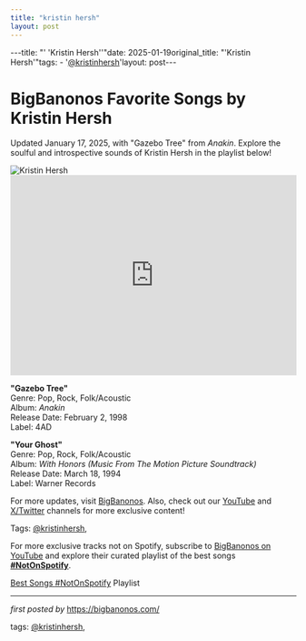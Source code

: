```yaml
---
title: "kristin hersh"
layout: post
---
```

---title: "' 'Kristin Hersh''"date: 2025-01-19original_title: "'Kristin Hersh'"tags:  - '[@kristinhersh](/tags/kristinhersh/)'layout: post---<!-- Title of the Post --><h1 >BigBanonos Favorite Songs by Kristin Hersh</h1> <!-- Introductory Text --><p >Updated January 17, 2025, with "Gazebo Tree" from <em>Anakin</em>. Explore the soulful and introspective sounds of Kristin Hersh in the playlist below!</p> <!-- Featured Image --><div > <img src="https://i.scdn.co/image/ab6761610000e5eb42786b46d23e2f984fbf833a" alt="Kristin Hersh" /></div> <!-- Spotify Embed --><div > <iframe src="https://open.spotify.com/embed/playlist/1p6LlDxFyuD760C4gTeCnk?utm_source=generator" width="100%" height="352" frameborder="0" allowfullscreen="" allow="autoplay; clipboard-write; encrypted-media; fullscreen; picture-in-picture" loading="lazy"></iframe></div> <!-- Song Information --><div > <p><strong>"Gazebo Tree"</strong><br> Genre: Pop, Rock, Folk/Acoustic<br> Album: <em>Anakin</em><br> Release Date: February 2, 1998<br> Label: 4AD</p> <p><strong>"Your Ghost"</strong><br> Genre: Pop, Rock, Folk/Acoustic<br> Album: <em>With Honors (Music From The Motion Picture Soundtrack)</em><br> Release Date: March 18, 1994<br> Label: Warner Records</p></div> <!-- Footer Links --><div > <p>For more updates, visit <a href="https://bigbanonos.com/" target="_blank">BigBanonos</a>. Also, check out our <a href="https://www.youtube.com/[@BigBanonos](/tags/BigBanonos/)" target="_blank">YouTube</a> and <a href="https://x.com/bigbanonos" target="_blank">X/Twitter</a> channels for more exclusive content!</p></div> <!-- Tags --><p >Tags: [@kristinhersh](/tags/kristinhersh/),</p><!--Subscribe and Playlist Links--><div>    <p>For more exclusive tracks not on Spotify, subscribe to <a href="https://www.youtube.com/[@BigBanonos](/tags/BigBanonos/)" target="_blank">BigBanonos on YouTube</a> and explore their curated playlist of the best songs <strong>[#NotOnSpotify](/tags/NotOnSpotify/)</strong>.</p>    <p><a href="https://www.youtube.com/playlist?list=PLtuNtuTatqI0kFahUCbtbfenC_ET5O_tr" target="_blank">Best Songs [#NotOnSpotify](/tags/NotOnSpotify/) Playlist<br /></a></p></div><hr /><p><em>first posted by</em> <a href="https://bigbanonos.com/" rel="noopener" target="_new">https://bigbanonos.com/</a></p><p>tags: [@kristinhersh](/tags/kristinhersh/),</p>